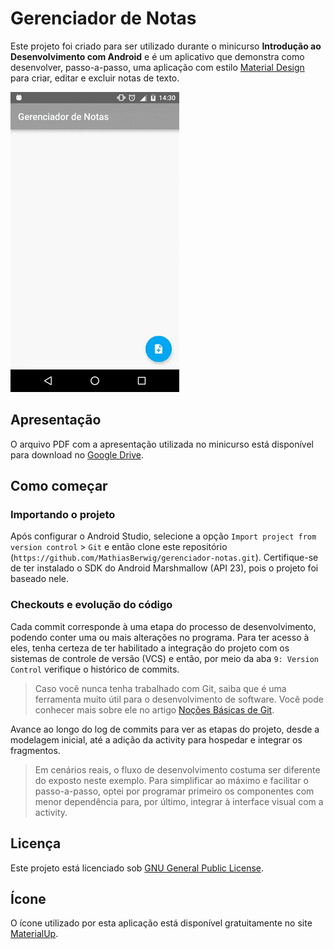 
# Gerenciador de Notas

Este projeto foi criado para ser utilizado durante o minicurso **Introdução ao Desenvolvimento com Android** e é um aplicativo que demonstra como desenvolver, passo-a-passo, uma aplicação com estilo [Material Design](https://www.google.com/design/spec/material-design/introduction.html) para criar, editar e excluir notas de texto. 

![](https://raw.githubusercontent.com/MathiasBerwig/gerenciador-notas/release/captures/demo.gif?token=AMgsxOCNSwbdu0t3wnX7wtahWAhT3n13ks5XP00YwA%3D%3D)

## Apresentação
O arquivo PDF com a apresentação utilizada no minicurso está disponível para download no [Google Drive](https://drive.google.com/file/d/0B5RM3aJir_nXc2s1NlJ3ZVFqQ2s/view?usp=sharing).

## Como começar
### Importando o projeto
Após configurar o Android Studio, selecione a opção ``Import project from version control`` > ``Git`` e então clone este repositório (``https://github.com/MathiasBerwig/gerenciador-notas.git``). Certifique-se de ter instalado o SDK do Android Marshmallow (API 23), pois o projeto foi baseado nele.

### Checkouts e evolução do código
Cada commit corresponde à uma etapa do processo de desenvolvimento, podendo conter uma ou mais alterações no programa. Para ter acesso à eles, tenha certeza de ter habilitado a integração do projeto com os sistemas de controle de versão (VCS) e então, por meio da aba ``9: Version Control`` verifique o histórico de commits.

> Caso você nunca tenha trabalhado com Git, saiba que é uma ferramenta muito útil para o desenvolvimento de software. Você pode conhecer mais sobre ele no artigo [Noções Básicas de Git](https://git-scm.com/book/pt-br/v1/Primeiros-passos-No%C3%A7%C3%B5es-B%C3%A1sicas-de-Git).

Avance ao longo do log de commits para ver as etapas do projeto, desde a modelagem inicial, até a adição da activity para hospedar e integrar os fragmentos. 

> Em cenários reais, o fluxo de desenvolvimento costuma ser diferente do exposto neste exemplo. Para simplificar ao máximo e facilitar o passo-a-passo, optei por programar primeiro os componentes com menor dependência para, por último, integrar à interface visual com a activity. 

## Licença
Este projeto está licenciado sob [GNU General Public License](http://www.gnu.org/licenses/gpl-3.0.html).

## Ícone
O ícone utilizado por esta aplicação está disponível gratuitamente no site [MaterialUp](http://www.materialup.com/posts/google-notes-everything-can-be-add).
